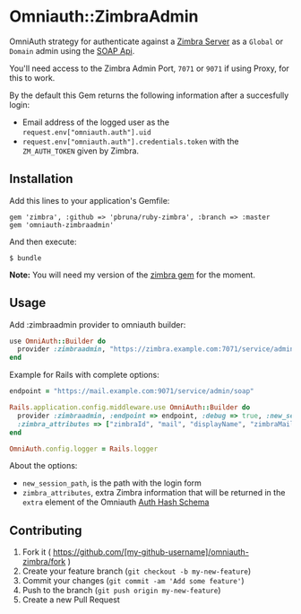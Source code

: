 # Omniauth::ZimbraAdmin

OmniAuth strategy for authenticate against a [Zimbra Server](http://www.zimbra.com) as a `Global` or `Domain` admin using the [SOAP Api](https://wiki.zimbra.com/wiki/SOAP_API_Reference_Material_Beginning_with_ZCS_8).

You'll need access to the Zimbra Admin Port, `7071` or `9071` if using Proxy, for this to work.

By the default this Gem returns the following information after a succesfully login:

* Email address of the logged user as the `request.env["omniauth.auth"].uid`
* `request.env["omniauth.auth"].credentials.token` with the `ZM_AUTH_TOKEN` given by Zimbra.

## Installation

Add this lines to your application's Gemfile:

    gem 'zimbra', :github => 'pbruna/ruby-zimbra', :branch => :master
    gem 'omniauth-zimbraadmin'

And then execute:

    $ bundle

**Note:** You will need my version of the [zimbra gem](https://github.com/pbruna/ruby-zimbra) for the moment.

## Usage

Add :zimbraadmin provider to omniauth builder:

```ruby
use OmniAuth::Builder do
  provider :zimbraadmin, "https://zimbra.example.com:7071/service/admin/soap"
end
```

Example for Rails with complete options:

```ruby
endpoint = "https://mail.example.com:9071/service/admin/soap"

Rails.application.config.middleware.use OmniAuth::Builder do  
  provider :zimbraadmin, :endpoint => endpoint, :debug => true, :new_session_path => "/sessions/new",
  :zimbra_attributes => ["zimbraId", "mail", "displayName", "zimbraMailAlias"]
end

OmniAuth.config.logger = Rails.logger
```

About the options:

* `new_session_path`, is the path with the login form
* `zimbra_attributes`, extra Zimbra information that will be returned in the `extra` element of the Omniauth [Auth Hash Schema](https://github.com/intridea/omniauth/wiki/Auth-Hash-Schema)

## Contributing

1. Fork it ( https://github.com/[my-github-username]/omniauth-zimbra/fork )
2. Create your feature branch (`git checkout -b my-new-feature`)
3. Commit your changes (`git commit -am 'Add some feature'`)
4. Push to the branch (`git push origin my-new-feature`)
5. Create a new Pull Request
